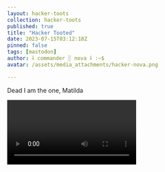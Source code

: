 ```yaml
---
layout: hacker-toots
collection: hacker-toots
published: true
title: "Hacker Tooted"
date: 2023-07-15T03:12:18Z
pinned: false
tags: [mastodon]
author: ⸸ commander ░ nova ⸸ :~$
avatar: /assets/media_attachments/hacker-nova.png

---
```


<p>Dead I am the one, Matilda</p>

![media](/assets/media_attachments/files/110/715/911/226/489/619/original/4b8897be755fb448.mp4)
